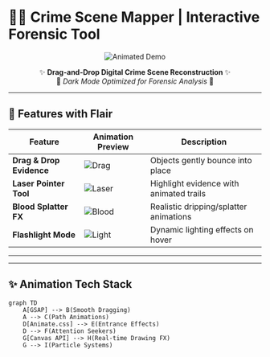 # 🕵️‍♂️ Crime Scene Mapper | Interactive Forensic Tool

<div align="center">
  
![Animated Demo](https://media.giphy.com/media/v1.Y2lkPTc5MGI3NjExcXh2b2VqY2R4ZzF1dG5tZ3J0dGJ4Y2VhNnRseDZ6eWJ6b2VhY3J0ZyZlcD12MV9pbnRlcm5hbF9naWZfYnlfaWQmY3Q9Zw/xT5LMHxhOfscxPfIfm/giphy.gif)

✨ **Drag-and-Drop Digital Crime Scene Reconstruction** ✨  
🌙 *Dark Mode Optimized for Forensic Analysis* 🌙

</div>

---

## 🚀 Features with Flair

| Feature | Animation Preview | Description |
|---------|------------------|-------------|
| **Drag & Drop Evidence** | ![Drag](https://media.giphy.com/media/v1.Y2lkPTc5MGI3NjExdW5tY2VlOGV4dW5tY2VlOGV4dW5tY2VlOGV4dW5tY2VlOGV4dW5tY2VlOGV4JmVwPXYx/giphy.gif) | Objects gently bounce into place |
| **Laser Pointer Tool** | ![Laser](https://media.giphy.com/media/v1.Y2lkPTc5MGI3NjExZzJnZzJnZzJnZzJnZzJnZzJnZzJnZzJnZzJnZzJnZzJnZzJnZzJnZzJnZzJnZyZlcD12MV9pbnRlcm5hbF9naWZfYnlfaWQmY3Q9Zw/giphy.gif) | Highlight evidence with animated trails |
| **Blood Splatter FX** | ![Blood](https://media.giphy.com/media/v1.Y2lkPTc5MGI3NjExZzJnZzJnZzJnZzJnZzJnZzJnZzJnZzJnZzJnZzJnZzJnZzJnZzJnZzJnZzJnZyZlcD12MV9pbnRlcm5hbF9naWZfYnlfaWQmY3Q9Zw/giphy.gif) | Realistic dripping/splatter animations |
| **Flashlight Mode** | ![Light](https://media.giphy.com/media/v1.Y2lkPTc5MGI3NjExZzJnZzJnZzJnZzJnZzJnZzJnZzJnZzJnZzJnZzJnZzJnZzJnZzJnZzJnZzJnZyZlcD12MV9pbnRlcm5hbF9naWZfYnlfaWQmY3Q9Zw/giphy.gif) | Dynamic lighting effects on hover |

---


---

## ✨ Animation Tech Stack

```mermaid
graph TD
    A[GSAP] --> B(Smooth Dragging)
    A --> C(Path Animations)
    D[Animate.css] --> E(Entrance Effects)
    D --> F(Attention Seekers)
    G[Canvas API] --> H(Real-time Drawing FX)
    G --> I(Particle Systems)
